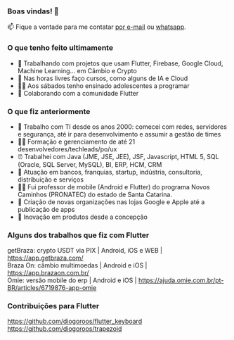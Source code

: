 ### Boas vindas! 👋

📫 Fique a vontade para me contatar <a href="mailto:diogoroos@gmail.com">por e-mail</a> ou <a href="https://rebrand.ly/k8uqqef">whatsapp</a>.

### O que tenho feito ultimamente
- 🔭 Trabalhando com projetos que usam Flutter, Firebase, Google Cloud, Machine Learning... em Câmbio e Crypto
- 🔭 Nas horas livres faço cursos, como alguns de IA e Cloud
- 👨‍🏫 Aos sábados tenho ensinado adolescentes a programar
- 👯 Colaborando com a comunidade Flutter

### O que fiz anteriormente
- 👴 Trabalho com TI desde os anos 2000: comecei com redes, servidores e segurança, até ir para desenvolvimento e assumir a gestão de times
- 👨‍🏫 Formação e gerenciamento de até 21 desenvolvedores/techleads/po/ux
- ⏰ Trabalhei com Java (JME, JSE, JEE), JSF, Javascript, HTML 5, SQL (Oracle, SQL Server, MySQL), BI, ERP, HCM, CRM
- 👷 Atuação em bancos, franquias, startup, indústria, consultoria, distribuição e serviços
- 👨‍🏫 Fui professor de mobile (Android e Flutter) do programa Novos Caminhos (PRONATEC) do estado de Santa Catarina.
- 🚀 Criação de novas organizações nas lojas Google e Apple até a publicação de apps
- 🚀 Inovação em produtos desde a concepção

### Alguns dos trabalhos que fiz com Flutter<br/>
getBraza: crypto USDT via PIX | Android, iOS e WEB | https://app.getbraza.com/<br/>
Braza On: câmbio multimoedas | Android e iOS | https://app.brazaon.com.br/<br/>
Omie: versão mobile do erp | Android e iOS | https://ajuda.omie.com.br/pt-BR/articles/6719876-app-omie<br/>

### Contribuições para Flutter
https://github.com/diogoroos/flutter_keyboard <br/>
https://github.com/diogoroos/trapezoid <br/> <br/>
<!--
[flutter_keyboard](https://pub.dev/packages/flutter_keyboard)

**diogoroos/diogoroos** is a ✨ _special_ ✨ repository because its `README.md` (this file) appears on your GitHub profile.

Here are some ideas to get you started:
- 🌱 Estou aprofundando em back-end e cloud

- 🔭 I’m currently working on ...
- 🌱 I’m currently learning ...
- 👯 I’m looking to collaborate on ...
- 🤔 I’m looking for help with ...
- 💬 Ask me about ...
- 📫 How to reach me: ...
- 😄 Pronouns: ...
- ⚡ Fun fact: ...
-->
